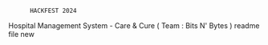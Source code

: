           HACKFEST 2024
Hospital Management System -
Care & Cure ( Team : Bits N' Bytes ) 
readme file new
